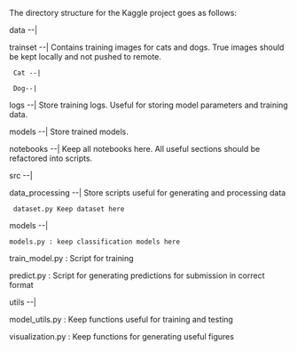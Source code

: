 The directory structure for the Kaggle project goes as follows:

data --|

  trainset --| Contains training images for cats and dogs. True images should be kept locally and not pushed to remote.
  
     Cat --|
     
     Dog--|
     
logs --| Store training logs. Useful for storing model parameters and training data.

models --| Store trained models.

notebooks --| Keep all notebooks here. All useful sections should be refactored into scripts. 

src --|

  data_processing --| Store scripts useful for generating and processing data
  
     dataset.py Keep dataset here
     
  models --|
  
    models.py : keep classification models here
    
  train_model.py : Script for training
  
  predict.py : Script for generating predictions for submission in correct format
  
utils --|

  model_utils.py : Keep functions useful for training and testing
  
  visualization.py : Keep functions for generating useful figures
  

